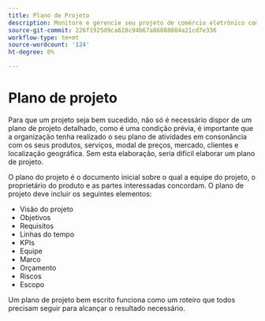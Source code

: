 ```yaml
---
title: Plano de Projeto
description: Monitore e gerencie seu projeto de comércio eletrônico com um plano detalhado de projeto de comércio eletrônico.
source-git-commit: 226f1925d9ca628c94b67a86888084a21cd7e336
workflow-type: tm+mt
source-wordcount: '124'
ht-degree: 0%

---
```



# Plano de projeto

Para que um projeto seja bem sucedido, não só é necessário dispor de um plano de projeto detalhado, como é uma condição prévia, é importante que a organização tenha realizado o seu plano de atividades em consonância com os seus produtos, serviços, modal de preços, mercado, clientes e localização geográfica. Sem esta elaboração, seria difícil elaborar um plano de projeto.

O plano do projeto é o documento inicial sobre o qual a equipe do projeto, o proprietário do produto e as partes interessadas concordam. O plano de projeto deve incluir os seguintes elementos:

- Visão do projeto
- Objetivos
- Requisitos
- Linhas do tempo
- KPIs
- Equipe
- Marco
- Orçamento
- Riscos
- Escopo

Um plano de projeto bem escrito funciona como um roteiro que todos precisam seguir para alcançar o resultado necessário.
